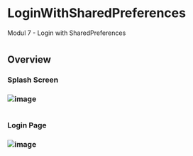 # LoginWithSharedPreferences
Modul 7 - Login with SharedPreferences
#
## Overview
### Splash Screen
### ![image](https://github.com/mfyasykur/LoginWithSharedPreferences/assets/70531267/01e0beea-c276-42b0-980f-e6ca5ce97c24)
#
### Login Page
### ![image](https://github.com/mfyasykur/LoginWithSharedPreferences/assets/70531267/2bd31da1-27ee-44bc-bfff-c38c3324b862)

